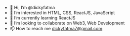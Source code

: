 - 👋 Hi, I’m @dickyfatma
- 👀 I’m interested in HTML, CSS, ReactJS, JavaScript
- 🌱 I’m currently learning ReactJS
- 💞️ I’m looking to collaborate on Web3, Web Development
- 📫 How to reach me dickyfatma7@gmail.com

<!---
dickyfatma/dickyfatma is a ✨ special ✨ repository because its `README.md` (this file) appears on your GitHub profile.
You can click the Preview link to take a look at your changes.
--->
